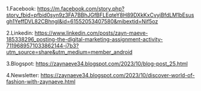 1.Facebook:
https://m.facebook.com/story.php?story_fbid=pfbid0syn9z3FA7BBhJGfBFLEqteY8H89DXkKxCvyjBfdLM1bEsusgh1YeffDVL82CBhngl&id=61552053407580&mibextid=Nif5oz

2.Linkedin:
https://www.linkedin.com/posts/zayn-maeve-185338296_posting-the-digital-marketing-assignment-activity-7119689571033862144-j7b3?utm_source=share&utm_medium=member_android

3.Blogspot:
https://zaynaeve34.blogspot.com/2023/10/blog-post_25.html

4.Newsletter:
https://zaynaeve34.blogspot.com/2023/10/discover-world-of-fashion-with-zaynaeve.html
